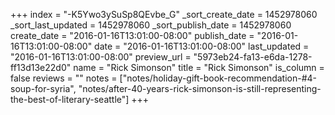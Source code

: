 +++
index = "-K5Ywo3ySuSp8QEvbe_G"
_sort_create_date = 1452978060
_sort_last_updated = 1452978060
_sort_publish_date = 1452978060
create_date = "2016-01-16T13:01:00-08:00"
publish_date = "2016-01-16T13:01:00-08:00"
date = "2016-01-16T13:01:00-08:00"
last_updated = "2016-01-16T13:01:00-08:00"
preview_url = "5973eb24-fa13-e6da-1278-ff13d13e22d0"
name = "Rick Simonson"
title = "Rick Simonson"
is_column = false
reviews = ""
notes = ["notes/holiday-gift-book-recommendation-#4-soup-for-syria", "notes/after-40-years-rick-simonson-is-still-representing-the-best-of-literary-seattle"]
+++

